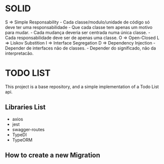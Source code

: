 # SOLID

S => Simple Responsability
    - Cada classe/modulo/unidade de código só deve ter uma responsabilidade
    - Que cada classe tem apenas um motivo para mudar.
        - Cada mudança deveria ser centrada numa única classe.
            - Cada responsabilidade deve ser de apenas uma classe.
O => Open-Closed
L => Liskov Substition
I => Interface Segregation
D => Dependency Injection
    - Depender de interfaces não de classes.
        - Depender do significado, não da interpretacão.

# TODO LIST

This project is a base repository, and a simple implementation of a Todo List api.

## Libraries List

- axios
- jest
- swagger-routes
- TypeDI
- TypeORM

## How to create a new Migration
